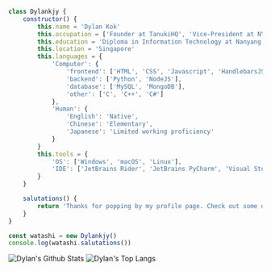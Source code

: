 ```js
class Dylankjy {
    constructor() {
        this.name = 'Dylan Kok'
        this.occupation = ['Founder at TanukiHQ', 'Vice-President at NYP AI']
        this.education = 'Diploma in Information Technology at Nanyang Poly'
        this.location = 'Singapore'
        this.languages = {
            'Computer': {
                'frontend': ['HTML', 'CSS', 'Javascript', 'HandlebarsJS', 'JQuery'],
                'backend': ['Python', 'NodeJS'],
                'database': ['MySQL', 'MongoDB'],
                'other': ['C', 'C++', 'C#']
            },
            'Human': {
                'English': 'Native',
                'Chinese': 'Elementary',
                'Japanese': 'Limited working proficiency'
            }
        }
        this.tools = {
            'OS': ['Windows', 'macOS', 'Linux'],
            'IDE': ['JetBrains Rider', 'JetBrains PyCharm', 'Visual Studio Code']
        }
    }

    salutations() {
        return 'Thanks for popping by my profile page. Check out some of my projects below:'
    }
}

const watashi = new Dylankjy()
console.log(watashi.salutations())
```

![Dylan's Github Stats](https://github-readme-stats.vercel.app/api?username=Dylankjy&count_private=true&theme=gotham&show_icons=true)
![Dylan's Top Langs](https://github-readme-stats.vercel.app/api/top-langs/?username=Dylankjy&layout=compact&theme=gotham)

<!-- hey @BlueGoldfield, you suck because you used python for this.  -->
